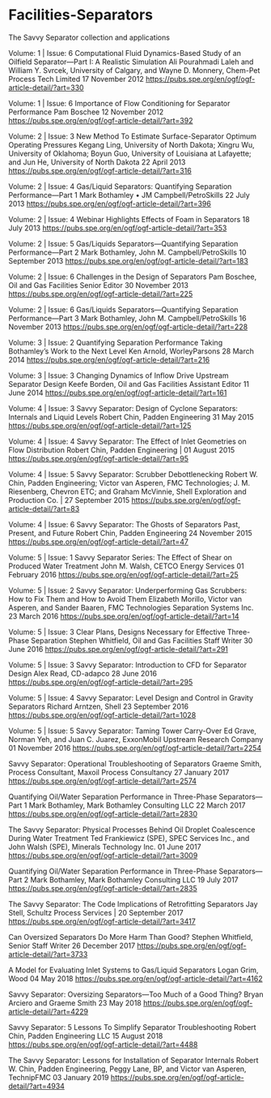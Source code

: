 # Facilities-Separators
The Savvy Separator collection and applications

Volume: 1 | Issue: 6
Computational Fluid Dynamics-Based Study of an Oilfield Separator—Part I: A Realistic Simulation
Ali Pourahmadi Laleh and William Y. Svrcek, University of Calgary, and Wayne D. Monnery, Chem-Pet Process Tech Limited
17 November 2012
https://pubs.spe.org/en/ogf/ogf-article-detail/?art=330

Volume: 1 | Issue: 6
Importance of Flow Conditioning for Separator Performance
Pam Boschee
12 November 2012
https://pubs.spe.org/en/ogf/ogf-article-detail/?art=392

Volume: 2 | Issue: 3
New Method To Estimate Surface-Separator Optimum Operating Pressures
Kegang Ling, University of North Dakota; Xingru Wu, University of Oklahoma; Boyun Guo, University of Louisiana at Lafayette; and Jun He, University of North Dakota
22 April 2013
https://pubs.spe.org/en/ogf/ogf-article-detail/?art=316

Volume: 2 | Issue: 4
Gas/Liquid Separators: Quantifying Separation Performance—Part 1
Mark Bothamley • JM Campbell/PetroSkills
22 July 2013
https://pubs.spe.org/en/ogf/ogf-article-detail/?art=396

Volume: 2 | Issue: 4
Webinar Highlights Effects of Foam in Separators
18 July 2013
https://pubs.spe.org/en/ogf/ogf-article-detail/?art=353

Volume: 2 | Issue: 5
Gas/Liquids Separators—Quantifying Separation Performance—Part 2
Mark Bothamley, John M. Campbell/PetroSkills
10 September 2013
https://pubs.spe.org/en/ogf/ogf-article-detail/?art=183

Volume: 2 | Issue: 6
Challenges in the Design of Separators
Pam Boschee, Oil and Gas Facilities Senior Editor
30 November 2013
https://pubs.spe.org/en/ogf/ogf-article-detail/?art=225

Volume: 2 | Issue: 6
Gas/Liquids Separators—Quantifying Separation Performance—Part 3
Mark Bothamley, John M. Campbell/PetroSkills
16 November 2013
https://pubs.spe.org/en/ogf/ogf-article-detail/?art=228

Volume: 3 | Issue: 2
Quantifying Separation Performance Taking Bothamley’s Work to the Next Level
Ken Arnold, WorleyParsons 
28 March 2014
https://pubs.spe.org/en/ogf/ogf-article-detail/?art=216

Volume: 3 | Issue: 3
Changing Dynamics of Inflow Drive Upstream Separator Design
Keefe Borden, Oil and Gas Facilities Assistant Editor
11 June 2014
https://pubs.spe.org/en/ogf/ogf-article-detail/?art=161

Volume: 4 | Issue: 3
Savvy Separator: Design of Cyclone Separators: Internals and Liquid Levels
Robert Chin, Padden Engineering
31 May 2015
https://pubs.spe.org/en/ogf/ogf-article-detail/?art=125


Volume: 4 | Issue: 4
Savvy Separator: The Effect of Inlet Geometries on Flow Distribution
Robert Chin, Padden Engineering | 01 August 2015
https://pubs.spe.org/en/ogf/ogf-article-detail/?art=95


Volume: 4 | Issue: 5
Savvy Separator: Scrubber Debottlenecking
Robert W. Chin, Padden Engineering; Victor van Asperen, FMC Technologies; J. M. Riesenberg,
Chevron ETC; and Graham McVinnie, Shell Exploration and Production Co. |
27 September 2015
https://pubs.spe.org/en/ogf/ogf-article-detail/?art=83

Volume: 4 | Issue: 6
Savvy Separator: The Ghosts of Separators Past, Present, and Future
Robert Chin, Padden Engineering
24 November 2015
https://pubs.spe.org/en/ogf/ogf-article-detail/?art=47

Volume: 5 | Issue: 1
Savvy Separator Series: The Effect of Shear on Produced Water Treatment
John M. Walsh, CETCO Energy Services
01 February 2016
https://pubs.spe.org/en/ogf/ogf-article-detail/?art=25

Volume: 5 | Issue: 2
Savvy Separator: Underperforming Gas Scrubbers: How to Fix Them and How to Avoid
Them
Elizabeth Morillo, Victor van Asperen, and Sander Baaren, FMC Technologies Separation Systems Inc. 
23 March 2016
https://pubs.spe.org/en/ogf/ogf-article-detail/?art=14

Volume: 5 | Issue: 3
Clear Plans, Designs Necessary for Effective Three-Phase Separation
Stephen Whitfield, Oil and Gas Facilities Staff Writer
30 June 2016
https://pubs.spe.org/en/ogf/ogf-article-detail/?art=291

Volume: 5 | Issue: 3
Savvy Separator: Introduction to CFD for Separator Design
Alex Read, CD-adapco
28 June 2016
https://pubs.spe.org/en/ogf/ogf-article-detail/?art=295

Volume: 5 | Issue: 4
Savvy Separator: Level Design and Control in Gravity Separators
Richard Arntzen, Shell 
23 September 2016
https://pubs.spe.org/en/ogf/ogf-article-detail/?art=1028

Volume: 5 | Issue: 5
Savvy Separator: Taming Tower Carry-Over
Ed Grave, Norman Yeh, and Juan C. Juarez, ExxonMobil Upstream Research Company 
01 November 2016
https://pubs.spe.org/en/ogf/ogf-article-detail/?art=2254

Savvy Separator: Operational Troubleshooting of Separators
Graeme Smith, Process Consultant, Maxoil Process Consultancy
27 January 2017
https://pubs.spe.org/en/ogf/ogf-article-detail/?art=2574

Quantifying Oil/Water Separation Performance in Three-Phase Separators—Part 1
Mark Bothamley, Mark Bothamley Consulting LLC
22 March 2017
https://pubs.spe.org/en/ogf/ogf-article-detail/?art=2830

The Savvy Separator: Physical Processes Behind Oil Droplet Coalescence During Water Treatment
Ted Frankiewicz (SPE), SPEC Services Inc., and John Walsh (SPE), Minerals Technology Inc. 
01 June 2017
https://pubs.spe.org/en/ogf/ogf-article-detail/?art=3009

Quantifying Oil/Water Separation Performance in Three-Phase Separators—Part 2
Mark Bothamley, Mark Bothamley Consulting LLC
19 July 2017
https://pubs.spe.org/en/ogf/ogf-article-detail/?art=2835

The Savvy Separator: The Code Implications of Retrofitting Separators
Jay Stell, Schultz Process Services | 20 September 2017
https://pubs.spe.org/en/ogf/ogf-article-detail/?art=3417

Can Oversized Separators Do More Harm Than Good?
Stephen Whitfield, Senior Staff Writer 
26 December 2017
https://pubs.spe.org/en/ogf/ogf-article-detail/?art=3733

A Model for Evaluating Inlet Systems to Gas/Liquid Separators
Logan Grim, Wood
04 May 2018
https://pubs.spe.org/en/ogf/ogf-article-detail/?art=4162

Savvy Separator: Oversizing Separators—Too Much of a Good Thing?
Bryan Arciero and Graeme Smith
23 May 2018
https://pubs.spe.org/en/ogf/ogf-article-detail/?art=4229

Savvy Separator: 5 Lessons To Simplify Separator Troubleshooting
Robert Chin, Padden Engineering LLC 
15 August 2018
https://pubs.spe.org/en/ogf/ogf-article-detail/?art=4488

The Savvy Separator: Lessons for Installation of Separator Internals
Robert W. Chin, Padden Engineering, Peggy Lane, BP, and Victor van Asperen, TechnipFMC 
03 January 2019
https://pubs.spe.org/en/ogf/ogf-article-detail/?art=4934


